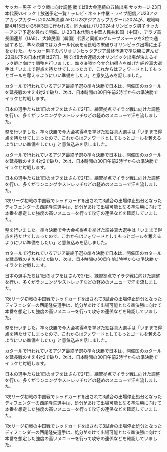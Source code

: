 サッカー男子 イラク戦に向け調整 勝てば8大会連続の五輪出場
サッカーU-23日本代表vsイラク丨放送予定一覧！テレビ・ネット中継・ライブ配信／U23アジアカップカタール2024準決勝
AFC U23アジアカップカタール2024が、現地時間4月15日から5月3日に行われる。同大会はパリ2024オリンピック男子サッカーアジア予選を兼ねて開催。U-23日本代表は中華人民共和国（中国）、アラブ首長国連邦（UAE）、大韓民国（韓国）代表と同組のグループステージを2位で通過すると、準々決勝ではカタール代表を延長戦の末破りオリンピック出場に王手をかけた。
サッカー男子のパリオリンピックアジア最終予選で準決勝に進んだ23歳以下の日本代表は27日、勝てば8大会連続のオリンピック出場が決まるイラク戦に向けて調整を行いました。準々決勝で今大会初得点を挙げた細谷真大選手は「いままで得点を待たせてしまったので、これからはフォワードとしてもっとゴールを奪えるようにいい準備をしたい」と意気込みを話しました。

 

カタールで行われているアジア最終予選の準々決勝で日本は、開催国のカタールを延長戦のすえ4対2で破り、次は、日本時間の30日午前2時半からの準決勝でイラクと対戦します。

 

日本の選手たちは1日のオフをはさんで27日、練習拠点でイラク戦に向けた調整を行い、多くがランニングやストレッチなどの軽めのメニューで汗を流しました。

整を行いました。準々決勝で今大会初得点を挙げた細谷真大選手は「いままで得点を待たせてしまったので、これからはフォワードとしてもっとゴールを奪えるようにいい準備をしたい」と意気込みを話しました。

 

カタールで行われているアジア最終予選の準々決勝で日本は、開催国のカタールを延長戦のすえ4対2で破り、次は、日本時間の30日午前2時半からの準決勝でイラクと対戦します。

 

日本の選手たちは1日のオフをはさんで27日、練習拠点でイラク戦に向けた調整を行い、多くがランニングやストレッチなどの軽めのメニューで汗を流しました。

 

1次リーグ初戦の中国戦でレッドカードを出されて3試合の出場停止処分となったディフェンダーの西尾隆矢選手は、処分があけて出場可能となる準決勝に向けて本番を想定した強度の高いメニューを行って攻守の連係などを確認していました。

 

整を行いました。準々決勝で今大会初得点を挙げた細谷真大選手は「いままで得点を待たせてしまったので、これからはフォワードとしてもっとゴールを奪えるようにいい準備をしたい」と意気込みを話しました。

 

カタールで行われているアジア最終予選の準々決勝で日本は、開催国のカタールを延長戦のすえ4対2で破り、次は、日本時間の30日午前2時半からの準決勝でイラクと対戦します。

 

日本の選手たちは1日のオフをはさんで27日、練習拠点でイラク戦に向けた調整を行い、多くがランニングやストレッチなどの軽めのメニューで汗を流しました。

 

1次リーグ初戦の中国戦でレッドカードを出されて3試合の出場停止処分となったディフェンダーの西尾隆矢選手は、処分があけて出場可能となる準決勝に向けて本番を想定した強度の高いメニューを行って攻守の連係などを確認していました。

 

整を行いました。準々決勝で今大会初得点を挙げた細谷真大選手は「いままで得点を待たせてしまったので、これからはフォワードとしてもっとゴールを奪えるようにいい準備をしたい」と意気込みを話しました。

 

カタールで行われているアジア最終予選の準々決勝で日本は、開催国のカタールを延長戦のすえ4対2で破り、次は、日本時間の30日午前2時半からの準決勝でイラクと対戦します。

 

日本の選手たちは1日のオフをはさんで27日、練習拠点でイラク戦に向けた調整を行い、多くがランニングやストレッチなどの軽めのメニューで汗を流しました。

 

1次リーグ初戦の中国戦でレッドカードを出されて3試合の出場停止処分となったディフェンダーの西尾隆矢選手は、処分があけて出場可能となる準決勝に向けて本番を想定した強度の高いメニューを行って攻守の連係などを確認していました。

 

 

1次リーグ初戦の中国戦でレッドカードを出されて3試合の出場停止処分となったディフェンダーの西尾隆矢選手は、処分があけて出場可能となる準決勝に向けて本番を想定した強度の高いメニューを行って攻守の連係などを確認していました。
